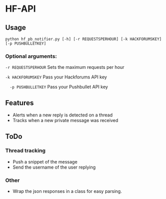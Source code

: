 # HF-API
## Usage
`python hf_pb_notifier.py [-h] [-r REQUESTSPERHOUR] [-k HACKFORUMSKEY]
                         [-p PUSHBULLETKEY]`

### Optional arguments:
  `-r REQUESTSPERHOUR`
                        Sets the maximum requests per hour
                        
  `-k HACKFORUMSKEY`
                        Pass your Hackforums API key
                        
`  -p PUSHBULLETKEY`
                        Pass your Pushbullet API key
                        
## Features
- Alerts when a new reply is detected on a thread 
- Tracks when a new private message was received

## ToDo
### Thread tracking
- Push a snippet of the message
- Send the username of the user replying
### Other
- Wrap the json responses in a class for easy parsing.
